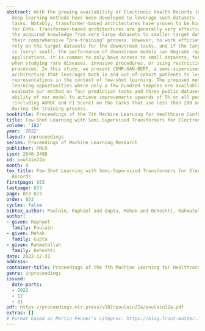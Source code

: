 ```yaml
---
abstract: With the growing availability of Electronic Health Records (EHRs), many
  deep learning methods have been developed to leverage such datasets in medical prediction
  tasks. Notably, transformer-based architectures have proven to be highly effective
  for EHRs. Transformer-based architectures are generally very effective in “transferring”
  the acquired knowledge from very large datasets to smaller target datasets through
  their comprehensive “pre-training” process. However, to work efficiently, they still
  rely on the target datasets for the downstream tasks, and if the target dataset
  is (very) small, the performance of downstream models can degrade rapidly. In biomedical
  applications, it is common to only have access to small datasets, for instance,
  when studying rare diseases, invasive procedures, or using restrictive cohort selection
  processes. In this study, we present CEHR-GAN-BERT, a semi-supervised transformer-based
  architecture that leverages both in and out-of-cohort patients to learn better patient
  representations in the context of few-shot learning. The proposed method opens new
  learning opportunities where only a few hundred samples are available. We extensively
  evaluate our method on four prediction tasks and three public datasets showing the
  ability of our model to achieve improvements upwards of 5% on all performance metrics
  (including AUROC and F1 Score) on the tasks that use less than 200 annotated patients
  during the training process.
booktitle: Proceedings of the 7th Machine Learning for Healthcare Conference
title: Few-Shot Learning with Semi-Supervised Transformers for Electronic Health Records
volume: '182'
year: '2022'
layout: inproceedings
series: Proceedings of Machine Learning Research
publisher: PMLR
issn: 2640-3498
id: poulain22a
month: 0
tex_title: Few-Shot Learning with Semi-Supervised Transformers for Electronic Health
  Records
firstpage: 853
lastpage: 873
page: 853-873
order: 853
cycles: false
bibtex_author: Poulain, Raphael and Gupta, Mehak and Beheshti, Rahmatollah
author:
- given: Raphael
  family: Poulain
- given: Mehak
  family: Gupta
- given: Rahmatollah
  family: Beheshti
date: 2022-12-31
address:
container-title: Proceedings of the 7th Machine Learning for Healthcare Conference
genre: inproceedings
issued:
  date-parts:
  - 2022
  - 12
  - 31
pdf: https://proceedings.mlr.press/v182/poulain22a/poulain22a.pdf
extras: []
# Format based on Martin Fenner's citeproc: https://blog.front-matter.io/posts/citeproc-yaml-for-bibliographies/
---
```

